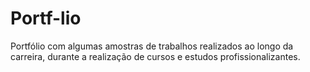 # Portf-lio
Portfólio com algumas amostras de trabalhos realizados ao longo da carreira, durante a realização de cursos e estudos profissionalizantes. 

